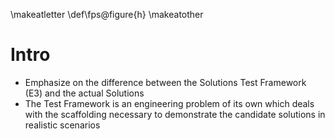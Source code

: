 \makeatletter
\def\fps@figure{h}
\makeatother


# Intro

- Emphasize on the difference between the Solutions Test Framework (E3) and the actual Solutions
- The Test Framework is an engineering problem of its own which deals with the scaffolding necessary to demonstrate the candidate solutions in realistic scenarios
